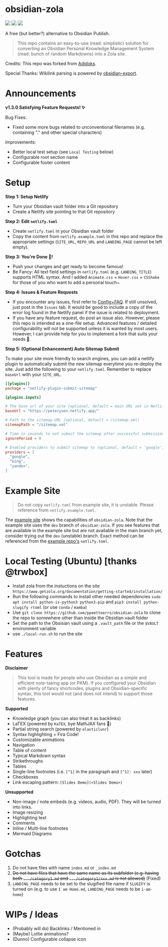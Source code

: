 # obsidian-zola

![](https://img.shields.io/github/v/release/ppeetteerrs/obsidian-zola)
![](https://img.shields.io/github/issues-closed-raw/ppeetteerrs/obsidian-zola)
![](https://img.shields.io/badge/dynamic/json?color=blueviolet&label=today%27s%20views&query=%24.datasets%5B1%5D.values%5B%28%40.length-1%29%5D&url=https%3A%2F%2Fyhype.me%2Fapi%2Fchart%2Frepository_views_count_chart_controller%3FrepositoryNodeId%3DR_kgDOGpHp4A)

A free (but better?) alternative to Obsidian Publish.

> This repo contains an easy-to-use (read: simplistic) solution for converting an Obsidian Personal Knowledge Management System (read: bunch of random Markdowns) into a Zola site.

Credits: This repo was forked from [Adidoks](https://github.com/aaranxu/adidoks).

Special Thanks: Wikilink parsing is powered by [obsidian-export](https://github.com/zoni/obsidian-export).

# Announcements

**v1.3.0 Satisfying Feature Requests! ✨**

Bug Fixes:

- Fixed some more bugs related to unconventional filenames (e.g. containing "." and other special characters)


Improvements:

- Better local test setup (see `Local Testing` below)
- Configurable root section name
- Configurable footer content

# Setup

**Step 1: Setup Netlify**

- Turn your Obsidian vault folder into a Git repository
- Create a Netlify site pointing to that Git repository

**Step 2: Edit `netlify.toml`**

- Create `netlify.toml` in your Obsidian vault folder
- Copy the content from `netlify.example.toml` in this repo and replace the appropriate settings (`SITE_URL`, `REPO_URL` and `LANDING_PAGE` cannot be left empty). 

**Step 3: You're Done 🎉!**

- Push your changes and get ready to become famous!
- Be Fancy: All text field settings in `netlify.toml` (e.g. `LANDING_TITLE`) supports HTML syntax. And I added `Animate.css` + `Hover.css` + `CSShake` for those of you who want to add a personal touch~ 

**Step 4: Issues & Feature Requests**

- If you encounter any issues, first refer to [Config+FAQ](https://github.com/ppeetteerrs/obsidian-zola/blob/main/CONFIG.md). If still unsolved, just post in the `Issues` tab. It would be good to include a copy of the error log found in the Netlify panel if the issue is related to deployment.
- If you have any feature request, do post an issue also. However, please this repo is intended as a one-file setup. Advanced features / detailed configurability will not be supported unless it is wanted by most users. However, I can provide help for you to implement a fork that suits your needs 🥂.

**Step 5: (Optional Enhancement) Auto Sitemap Submit**

To make your site more friendly to search engines, you can add a netlify plugin to automatically submit the new sitemap everytime you re-deploy the site. Just add the following to your `netlify.toml`. Remember to replace `baseUrl` with your `SITE_URL`.

```toml
[[plugins]]
package = "netlify-plugin-submit-sitemap"

[plugins.inputs]

# The base url of your site (optional, default = main URL set in Netlify)
baseUrl = "https://peteryuen.netlify.app/"

# Path to the sitemap URL (optional, default = /sitemap.xml)
sitemapPath = "/sitemap.xml"

# Time in seconds to not submit the sitemap after successful submission
ignorePeriod = 0

# Enabled providers to submit sitemap to (optional, default = 'google', 'bing', 'yandex'). Possible providers are currently only 'google', 'bing', 'yandex'.
providers = [
  "google",
  "bing",
  "yandex",
]
```

# Example Site

> Do not copy `netlify.toml` from example site, it is unstable. Please reference from `netlify.example.toml`.

The [example site](https://peteryuen.netlify.app/) shows the capabilities of `obsidian-zola`. Note that the example site uses the `dev` branch of `obsidian-zola`. If you see features that are available in the example site but are not available in the main branch yet, consider trying out the `dev` (unstable) branch. Exact method can be referenced from the [example repo's](https://github.com/ppeetteerrs/obsidian-pkm) `netlify.toml`.

# Local Testing (Ubuntu) [thanks @trwbox]

- Install zola from the instuctions on the site `https://www.getzola.org/documentation/getting-started/installation/`
- Run the following commands to install other needed dependencies `sudo apt install python-is-python3 python3-pip` and `pip3 install python-slugify rtoml` (or use `conda` / `mamba`)
- Use `git clone https://github.com/ppeetteerrs/obsidian-zola` to clone the repo to somewhere other than inside the Obsidian vault folder
- Set the path to the Obsisian vault using a `.vault_path` file or the `$VAULT` environment variable
- use `./local-run.sh` to run the site

# Features 

**Disclaimer**

> This tool is made for people who use Obsidian as a simple and efficient note-taking app (or PKM). If you configured your Obsidian with plenty of fancy shortcodes, plugins and Obsidian-specific syntax, this tool would not (and does not intend) to support those features.

**Supported**
- Knowledge graph (you can also treat it as backlinks)
- LaTEX (powered by `KaTEX`, bye MathJAX fans 👋)
- Partial string search (powered by `elasticlunr`)
- Syntax highlighting + Fira Code!
- Customizable animations
- Navigation
- Table of content
- Typical Markdown syntax
- Strikethroughs
- Tables
- Single-line footnotes (i.e. `[^1]` in the paragraph and `[^1]: xxx` later)
- Checkboxes
- Link escaping pattern: `[Slides Demo](<Slides Demo>)`

**Unsupported**

- Non-image / note embeds (e.g. videos, audio, PDF). They will be turned into links.
- Image resizing
- Highlighting text
- Comments
- Inline / Multi-line footnotes
- Mermaid Diagrams

# Gotchas
1. Do not have files with name `index.md` or `_index.md`
2. ~~Do not have files that have the same name as its subfolder (e.g. having both `.../category1.md` and `.../category1/xxx.md` is not allowed)~~ (Fixed)
3. `LANDING_PAGE` needs to be set to the slugified file name if `SLUGIFY` is turned on (e.g. to use `I am Home.md`, `LANDING_PAGE` needs to be `i-am-home`)

# WIPs / Ideas
- (Probably will do) Backlinks / Mentioned in
- (Maybe) Lottie animations?
- (Dunno) Configurable collapse icon
